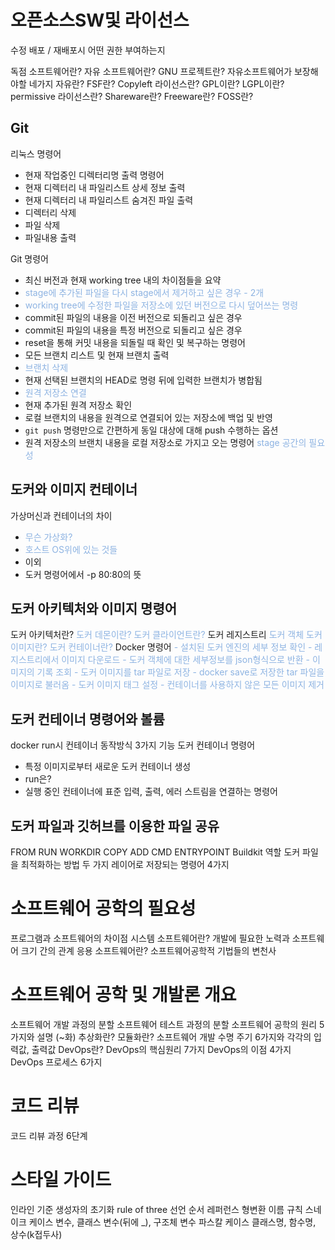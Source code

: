 # 오픈소스SW및 라이선스

수정 배포 / 재배포시 어떤 권한 부여하는지

독점 소프트웨어란?
자유 소프트웨어란?
GNU 프로젝트란?
자유소프트웨어가 보장해야할 네가지 자유란?
FSF란?
Copyleft 라이선스란?
GPL이란?
LGPL이란?
permissive 라이선스란?
Shareware란?
Freeware란?
FOSS란?
## Git
리눅스 명령어
- 현재 작업중인 디렉터리명 출력 명령어
- 현재 디렉터리 내 파일리스트 상세 정보 출력
- 현재 디렉터리 내 파일리스트 숨겨진 파일 출력
- 디렉터리 삭제
- 파일 삭제
- 파일내용 출력


Git 명령어
- 최신 버전과 현재 working tree 내의 차이점들을 요약
- <font color="#8db3e2">stage에 추가된 파일을 다시 stage에서 제거하고 싶은 경우 - 2개</font>
- <font color="#8db3e2">working tree에 수정한 파일을 저장소에 있던 버전으로 다시 덮어쓰는 명령</font>
-  commit된 파일의 내용을 이전 버전으로 되돌리고 싶은 경우
- commit된 파일의 내용을 특정 버전으로 되돌리고 싶은 경우
- reset을 통해 커밋 내용을 되돌릴 때 확인 및 복구하는 명령어
- 모든 브랜치 리스트 및 현재 브랜치 출력
- <font color="#8db3e2">브랜치 삭제</font>
- 현재 선택된 브랜치의 HEAD로 명령 뒤에 입력한 브랜치가 병합됨
- <font color="#8db3e2">원격 저장소 연결</font>
- 현재 추가된 원격 저장소 확인
- 로컬 브랜치의 내용을 원격으로 연결되어 있는 저장소에 백업 및 반영
- `git push` 명령만으로 간편하게 동일 대상에 대해 push 수행하는 옵션
- 원격 저장소의 브랜치 내용을 로컬 저장소로 가지고 오는 명령어
<font color="#8db3e2">stage 공간의 필요성</font>

## 도커와 이미지 컨테이너
가상머신과 컨테이너의 차이
- <font color="#8db3e2">무슨 가상화?</font>
- <font color="#8db3e2">호스트 OS위에 있는 것들</font>
- 이외
- 도커 명령어에서 -p 80:80의 뜻

## 도커 아키텍처와 이미지 명령어
도커 아키텍처란?
<font color="#8db3e2">도커 데몬이란?</font>
<font color="#8db3e2">도커 클라이언트란?</font>
도커 레지스트리
<font color="#8db3e2">도커 객체</font>
<font color="#8db3e2">도커 이미지란?</font>
<font color="#8db3e2"><font color="#8db3e2"><font color="#8db3e2">도커 컨테이너란?</font></font></font>
Docker 명령어
<font color="#8db3e2">- 설치된 도커 엔진의 세부 정보 확인</font>
<font color="#8db3e2">- 레지스트리에서 이미지 다운로드 </font>
<font color="#8db3e2">- 도커 객체에 대한 세부정보를 json형식으로 반환</font>
<font color="#8db3e2">- 이미지의 기록 조회 </font>
<font color="#8db3e2">- 도커 이미지를 tar 파일로 저장 </font>
<font color="#8db3e2">- docker save로 저장한 tar 파일을 이미지로 불러옴</font>
<font color="#8db3e2">- 도커 이미지 태그 설정 </font>
<font color="#8db3e2">- 컨테이너를 사용하지 않은 모든 이미지 제거 </font>


## 도커 컨테이너 명령어와 볼륨
docker run시 컨테이너 동작방식 3가지 기능
도커 컨테이너 명령어
- 특정 이미지로부터 새로운 도커 컨테이너 생성
- run은?
- 실행 중인 컨테이너에 표준 입력, 출력, 에러 스트림을 연결하는 명령어

## 도커 파일과 깃허브를 이용한 파일 공유
FROM
RUN
WORKDIR
COPY
ADD
CMD
ENTRYPOINT
Buildkit 역할
도커 파일을 최적화하는 방법 두 가지
레이어로 저장되는 명령어 4가지

# 소프트웨어 공학의 필요성
프로그램과 소프트웨어의 차이점
시스템 소프트웨어란?
개발에 필요한 노력과 소프트웨어 크기 간의 관계
응용 소프트웨어란?
소프트웨어공학적 기법들의 변천사

# 소프트웨어 공학 및 개발론 개요
소프트웨어 개발 과정의 분할
소프트웨어 테스트 과정의 분할
소프트웨어 공학의 원리 5가지와 설명 (~화)
추상화란?
모듈화란?
소프트웨어 개발 수명 주기 6가지와 각각의 입력값, 출력값
DevOps란?
DevOps의 핵심원리 7가지
DevOps의 이점 4가지
DevOps 프로세스 6가지

# 코드 리뷰
코드 리뷰 과정 6단계

# 스타일 가이드
인라인 기준
생성자의 초기화
rule of three
선언 순서
레퍼런스
형변환
이름 규칙
스네이크 케이스
변수, 클래스 변수(뒤에 \_), 구조체 변수
파스칼 케이스
클래스명, 함수명, 상수(k접두사)